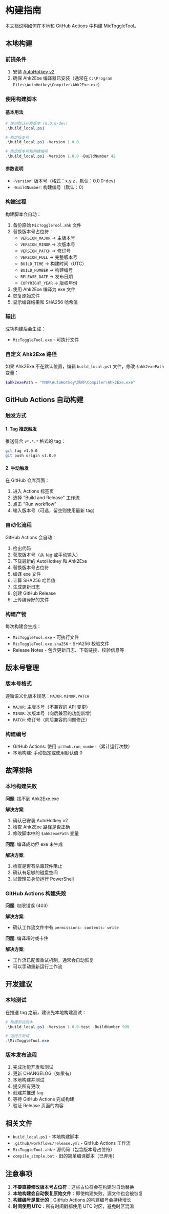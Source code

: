 # 构建指南

本文档说明如何在本地和 GitHub Actions 中构建 MicToggleTool。

## 本地构建

### 前提条件

1. 安装 [AutoHotkey v2](https://www.autohotkey.com/)
2. 确保 Ahk2Exe 编译器已安装（通常在 `C:\Program Files\AutoHotkey\Compiler\Ahk2Exe.exe`）

### 使用构建脚本

#### 基本用法

```powershell
# 使用默认开发版本 (0.0.0-dev)
.\build_local.ps1

# 指定版本号
.\build_local.ps1 -Version 1.0.0

# 指定版本号和构建编号
.\build_local.ps1 -Version 1.0.0 -BuildNumber 42
```

#### 参数说明

- `-Version`: 版本号（格式：x.y.z，默认：0.0.0-dev）
- `-BuildNumber`: 构建编号（默认：0）

### 构建过程

构建脚本会自动：

1. 备份原始 `MicToggleTool.ahk` 文件
2. 替换版本号占位符：
   - `VERSION_MAJOR` → 主版本号
   - `VERSION_MINOR` → 次版本号
   - `VERSION_PATCH` → 修订号
   - `VERSION_FULL` → 完整版本号
   - `BUILD_TIME` → 构建时间（UTC）
   - `BUILD_NUMBER` → 构建编号
   - `RELEASE_DATE` → 发布日期
   - `COPYRIGHT_YEAR` → 版权年份
3. 使用 Ahk2Exe 编译为 exe 文件
4. 恢复原始文件
5. 显示编译结果和 SHA256 哈希值

### 输出

成功构建后会生成：
- `MicToggleTool.exe` - 可执行文件

### 自定义 Ahk2Exe 路径

如果 Ahk2Exe 不在默认位置，编辑 `build_local.ps1` 文件，修改 `$ahk2exePath` 变量：

```powershell
$ahk2exePath = "你的\AutoHotkey\路径\Compiler\Ahk2Exe.exe"
```

## GitHub Actions 自动构建

### 触发方式

#### 1. Tag 推送触发

推送符合 `v*.*.*` 格式的 tag：

```bash
git tag v1.0.0
git push origin v1.0.0
```

#### 2. 手动触发

在 GitHub 仓库页面：
1. 进入 Actions 标签页
2. 选择 "Build and Release" 工作流
3. 点击 "Run workflow"
4. 输入版本号（可选，留空则使用最新 tag）

### 自动化流程

GitHub Actions 会自动：

1. 检出代码
2. 获取版本号（从 tag 或手动输入）
3. 下载最新的 AutoHotkey 和 Ahk2Exe
4. 替换版本号占位符
5. 编译 exe 文件
6. 计算 SHA256 哈希值
7. 生成更新日志
8. 创建 GitHub Release
9. 上传编译好的文件

### 构建产物

每次构建会生成：
- `MicToggleTool.exe` - 可执行文件
- `MicToggleTool.exe.sha256` - SHA256 校验文件
- Release Notes - 包含更新日志、下载链接、校验信息等

## 版本号管理

### 版本号格式

遵循语义化版本规范：`MAJOR.MINOR.PATCH`

- `MAJOR`: 主版本号（不兼容的 API 变更）
- `MINOR`: 次版本号（向后兼容的功能新增）
- `PATCH`: 修订号（向后兼容的问题修正）

### 构建编号

- GitHub Actions: 使用 `github.run_number`（累计运行次数）
- 本地构建: 手动指定或使用默认值 0

## 故障排除

### 本地构建失败

**问题**: 找不到 Ahk2Exe.exe

**解决方案**:
1. 确认已安装 AutoHotkey v2
2. 检查 Ahk2Exe 路径是否正确
3. 修改脚本中的 `$ahk2exePath` 变量

**问题**: 编译成功但 exe 未生成

**解决方案**:
1. 检查是否有杀毒软件阻止
2. 确认有足够的磁盘空间
3. 以管理员身份运行 PowerShell

### GitHub Actions 构建失败

**问题**: 权限错误 (403)

**解决方案**:
- 确认工作流文件中有 `permissions: contents: write`

**问题**: 编译超时或卡住

**解决方案**:
- 工作流已配置重试机制，通常会自动恢复
- 可以手动重新运行工作流

## 开发建议

### 本地测试

在推送 tag 之前，建议先本地构建测试：

```powershell
# 构建测试版本
.\build_local.ps1 -Version 1.0.0-test -BuildNumber 999

# 运行并测试
.\MicToggleTool.exe
```

### 版本发布流程

1. 完成功能开发和测试
2. 更新 CHANGELOG（如果有）
3. 本地构建并测试
4. 提交所有更改
5. 创建并推送 tag
6. 等待 GitHub Actions 完成构建
7. 验证 Release 页面的内容

## 相关文件

- `build_local.ps1` - 本地构建脚本
- `.github/workflows/release.yml` - GitHub Actions 工作流
- `MicToggleTool.ahk` - 源代码（包含版本号占位符）
- `compile_simple.bat` - 旧的简单编译脚本（已弃用）

## 注意事项

1. **不要直接修改版本号占位符**：这些占位符会在构建时自动替换
2. **本地构建会自动恢复原始文件**：即使构建失败，源文件也会被恢复
3. **构建编号是累计的**：GitHub Actions 的构建编号会持续增长
4. **时间使用 UTC**：所有时间戳都使用 UTC 时区，避免时区混淆
